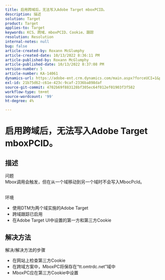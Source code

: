 ```yaml
---
title: 启用跨域后，无法写入Adobe Target mboxPCID。
description: 描述
solution: Target
product: Target
applies-to: Target
keywords: KCS、跨域、mboxPCID、Cookie、跟踪
resolution: Resolution
internal-notes: null
bug: false
article-created-by: Roxann McGlumphy
article-created-date: 10/13/2022 8:36:11 PM
article-published-by: Roxann McGlumphy
article-published-date: 10/13/2022 8:37:08 PM
version-number: 5
article-number: KA-14061
dynamics-url: https://adobe-ent.crm.dynamics.com/main.aspx?forceUCI=1&pagetype=entityrecord&etn=knowledgearticle&id=3513a2ab-364b-ed11-bba1-000d3a3064b8
exl-id: 21b75d62-c61e-423c-9caf-2336ba898daf
source-git-commit: 4702b69f883128bf305ec64f012ef01903f3f582
workflow-type: tm+mt
source-wordcount: '99'
ht-degree: 4%

---
```


# 启用跨域后，无法写入Adobe Target mboxPCID。

## 描述

问题<br>
Mbox调用会触发，但在从一个域移动到另一个域时不会写入MbocPcId。


<br>环境<br>
- 使用DTM为两个域实施的Adobe Target
- 跨域跟踪已启用
- 在Adobe Target UI中设置的第一方和第三方Cookie



## 解决方法

解决/解决方法的步骤
- 在网站上检查第三方Cookie
- 在跨域方案中，MboxPC将保存在“tt.omtrdc.net”域中
- MboxPC应在第三方Cookie中设置
